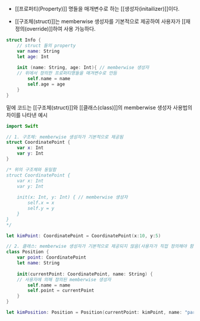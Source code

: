 - [[프로퍼티(Property)]] 명들을 매개변수로 하는 [[생성자(initailizer)]]이다.

- [[구조체(struct)]]는 memberwise 생성자를 기본적으로 제공하여 사용자가 [[재정의(override)]]하여 사용 가능하다.

```swift
struct Info {
	// struct 들의 property
	var name: String
	let age: Int
	
	init (name: String, age: Int){ // memberwise 생성자
	// 위에서 정의한 프로퍼티명들을 매겨변수로 만듬
		self.name = name
		self.age = age
	}
}
```

밑에 코드는 [[구조체(struct)]]와 [[클래스(class)]]의 memberwise 생성자 사용법의 차이를 나타낸 예시
```swift
import Swift

// 1. 구조체: memberwise 생성자가 기본적으로 제공됨
struct CoordinatePoint {
	var x: Int
	var y: Int
}

/* 위의 구조체와 동일함
struct CoordinatePoint {
	var x: Int
	var y: Int
	
	init(x: Int, y: Int) { // memberwise 생성자
		self.x = x
		self.y = y
	}
}
*/

let kimPoint: CoordinatePoint = CoordinatePoint(x:10, y:5)

// 2. 클래스: memberwise 생성자가 기본적으로 제공되지 않음(사용자가 직접 정의해야 함)
class Position {
	var point: CoordinatePoint
	let name: String
	
	init(currentPoint: CoordinatePoint, name: String) { 
	// 사용자에 의해 정의된 memberwise 생성자
		self.name = name
		self.point = currentPoint
	}
}

let kimPosition: Position = Position(currentPoint: kimPoint, name: "park")
```